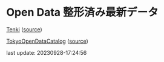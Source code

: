 # Open Data 整形済み最新データ
[Tenki](data/20230928-17:24:55-regular.xml) \([source](https://www.data.jma.go.jp/developer/xml/feed/regular.xml)\)

[TokyoOpenDataCatalog](data/20230928-17:24:56-TokyoOpenDataCatalog) \([source](https://catalog.data.metro.tokyo.lg.jp/api/3/action/package_search?q=*:*&rows=50&start=0)\)

last update: 20230928-17:24:56
